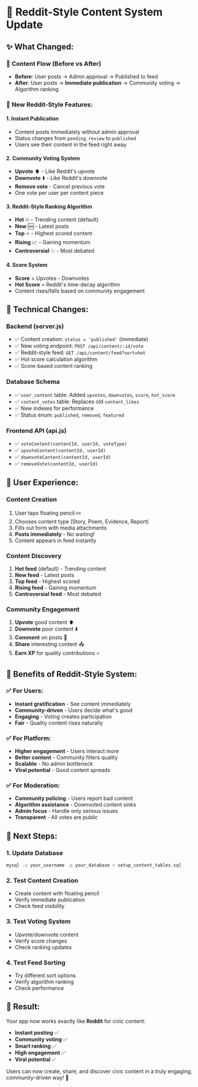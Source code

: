 # 🚀 Reddit-Style Content System Update

## ✨ **What Changed:**

### 🔄 **Content Flow (Before vs After)**
- **Before**: User posts → Admin approval → Published to feed
- **After**: User posts → **Immediate publication** → Community voting → Algorithm ranking

### 🎯 **New Reddit-Style Features:**

#### 1. **Instant Publication**
- Content posts immediately without admin approval
- Status changes from `pending_review` to `published`
- Users see their content in the feed right away

#### 2. **Community Voting System**
- **Upvote** ⬆️ - Like Reddit's upvote
- **Downvote** ⬇️ - Like Reddit's downvote  
- **Remove vote** - Cancel previous vote
- One vote per user per content piece

#### 3. **Reddit-Style Ranking Algorithm**
- **Hot** 🔥 - Trending content (default)
- **New** 🆕 - Latest posts
- **Top** ⭐ - Highest scored content
- **Rising** 📈 - Gaining momentum
- **Controversial** 💥 - Most debated

#### 4. **Score System**
- **Score** = Upvotes - Downvotes
- **Hot Score** = Reddit's time-decay algorithm
- Content rises/falls based on community engagement

## 🔧 **Technical Changes:**

### **Backend (server.js)**
- ✅ Content creation: `status = 'published'` (immediate)
- ✅ New voting endpoint: `POST /api/content/:id/vote`
- ✅ Reddit-style feed: `GET /api/content/feed?sort=hot`
- ✅ Hot score calculation algorithm
- ✅ Score-based content ranking

### **Database Schema**
- ✅ `user_content` table: Added `upvotes`, `downvotes`, `score`, `hot_score`
- ✅ `content_votes` table: Replaces old `content_likes`
- ✅ New indexes for performance
- ✅ Status enum: `published`, `removed`, `featured`

### **Frontend API (api.js)**
- ✅ `voteContent(contentId, userId, voteType)`
- ✅ `upvoteContent(contentId, userId)`
- ✅ `downvoteContent(contentId, userId)`
- ✅ `removeVote(contentId, userId)`

## 📱 **User Experience:**

### **Content Creation**
1. User taps floating pencil ✏️
2. Chooses content type (Story, Poem, Evidence, Report)
3. Fills out form with media attachments
4. **Posts immediately** - No waiting!
5. Content appears in feed instantly

### **Content Discovery**
1. **Hot feed** (default) - Trending content
2. **New feed** - Latest posts
3. **Top feed** - Highest scored
4. **Rising feed** - Gaining momentum
5. **Controversial feed** - Most debated

### **Community Engagement**
1. **Upvote** good content ⬆️
2. **Downvote** poor content ⬇️
3. **Comment** on posts 💬
4. **Share** interesting content 📤
5. **Earn XP** for quality contributions ⭐

## 🎯 **Benefits of Reddit-Style System:**

### ✅ **For Users:**
- **Instant gratification** - See content immediately
- **Community-driven** - Users decide what's good
- **Engaging** - Voting creates participation
- **Fair** - Quality content rises naturally

### ✅ **For Platform:**
- **Higher engagement** - Users interact more
- **Better content** - Community filters quality
- **Scalable** - No admin bottleneck
- **Viral potential** - Good content spreads

### ✅ **For Moderation:**
- **Community policing** - Users report bad content
- **Algorithm assistance** - Downvoted content sinks
- **Admin focus** - Handle only serious issues
- **Transparent** - All votes are public

## 🚀 **Next Steps:**

### 1. **Update Database**
```bash
mysql -u your_username -p your_database < setup_content_tables.sql
```

### 2. **Test Content Creation**
- Create content with floating pencil
- Verify immediate publication
- Check feed visibility

### 3. **Test Voting System**
- Upvote/downvote content
- Verify score changes
- Check ranking updates

### 4. **Test Feed Sorting**
- Try different sort options
- Verify algorithm ranking
- Check performance

## 🎉 **Result:**

Your app now works exactly like **Reddit** for civic content:
- **Instant posting** ✅
- **Community voting** ✅  
- **Smart ranking** ✅
- **High engagement** ✅
- **Viral potential** ✅

Users can now create, share, and discover civic content in a truly engaging, community-driven way! 🚀

